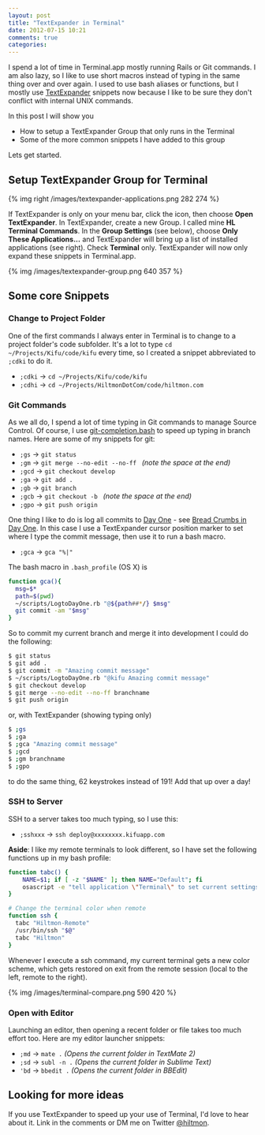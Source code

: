 ```yaml
---
layout: post
title: "TextExpander in Terminal"
date: 2012-07-15 10:21
comments: true
categories: 
---
```


I spend a lot of time in Terminal.app mostly running Rails or Git commands. I am also lazy, so I like to use short macros instead of typing in the same thing over and over again. I used to use bash aliases or functions, but I mostly use [TextExpander](http://smilesoftware.com/TextExpander/) snippets now because I like to be sure they don't conflict with internal UNIX commands.

In this post I will show you

* How to setup a TextExpander Group that only runs in the Terminal
* Some of the more common snippets I have added to this group

Lets get started.

## Setup TextExpander Group for Terminal

{% img right /images/textexpander-applications.png 282 274 %}

If TextExpander is only on your menu bar, click the icon, then choose **Open TextExpander**. In TextExpander, create a new Group. I called mine **HL Terminal Commands**. In the **Group Settings** (see below), choose **Only These Applications...** and TextExpander will bring up a list of installed applications (see right). Check **Terminal** only. TextExpander will now only expand these snippets in Terminal.app.

{% img /images/textexpander-group.png 640 357 %}

## Some core Snippets

### Change to Project Folder

One of the first commands I always enter in Terminal is to change to a project folder's code subfolder. It's a lot to type `cd ~/Projects/Kifu/code/kifu` every time, so I created a snippet abbreviated to `;cdki` to do it.

* `;cdki` -> `cd ~/Projects/Kifu/code/kifu`
* `;cdhi` -> `cd ~/Projects/HiltmonDotCom/code/hiltmon.com`

### Git Commands

As we all do, I spend a lot of time typing in Git commands to manage Source Control.  Of course, I use [git-completion.bash](https://github.com/git/git/blob/master/contrib/completion/git-completion.bash) to speed up typing in branch names. Here are some of my snippets for git:

* `;gs` -> `git status`
* `;gm` -> `git merge --no-edit --no-ff ` *(note the space at the end)*
* `;gcd` -> `git checkout develop`
* `;ga` -> `git add .`
* `;gb` -> `git branch`
* `;gcb` -> `git checkout -b ` *(note the space at the end)*
* `;gpo` -> `git push origin`

One thing I like to do is log all commits to [Day One](http://dayoneapp.com) - see [Bread Crumbs in Day One](http://hiltmon.com/blog/2012/01/23/bread-crumbs-in-day-one/). In this case I use a TextExpander cursor position marker to set where I type the commit message, then use it to run a bash macro.

* `;gca` -> `gca "%|"`

The bash macro in `.bash_profile` (OS X) is

``` sh
function gca(){
  msg=$*
  path=$(pwd)
  ~/scripts/LogtoDayOne.rb "@${path##*/} $msg"
  git commit -am "$msg"
}
```

So to commit my current branch and merge it into development I could do the following:

``` sh
$ git status
$ git add .
$ git commit -m "Amazing commit message"
$ ~/scripts/LogtoDayOne.rb "@kifu Amazing commit message"
$ git checkout develop
$ git merge --no-edit --no-ff branchname
$ git push origin
```

or, with TextExpander (showing typing only)

``` sh
$ ;gs
$ ;ga
$ ;gca "Amazing commit message"
$ ;gcd
$ ;gm branchname
$ ;gpo
```

to do the same thing, 62 keystrokes instead of 191! Add that up over a day!

### SSH to Server

SSH to a server takes too much typing, so I use this:

* `;sshxxx` -> `ssh deploy@xxxxxxxx.kifuapp.com`

**Aside**: I like my remote terminals to look different, so I have set the following functions up in my bash profile:

``` sh
function tabc() {
	NAME=$1; if [ -z "$NAME" ]; then NAME="Default"; fi
	osascript -e "tell application \"Terminal\" to set current settings of front window to settings set \"$NAME\""
}

# Change the terminal color when remote
function ssh {
  tabc "Hiltmon-Remote"
  /usr/bin/ssh "$@"
  tabc "Hiltmon"
}
```

Whenever I execute a ssh command, my current terminal gets a new color scheme, which gets restored on exit from the remote session (local to the left, remote to the right).

{% img /images/terminal-compare.png 590 420 %}

### Open with Editor

Launching an editor, then opening a recent folder or file takes too much effort too. Here are my editor launcher snippets:

* `;md` -> `mate .` *(Opens the current folder in TextMate 2)*
* `;sd` -> `subl -n .` *(Opens the current folder in Sublime Text)*
* `'bd` -> `bbedit .` *(Opens the current folder in BBEdit)* 

## Looking for more ideas

If you use TextExpander to speed up your use of Terminal, I'd love to hear about it. Link in the comments or DM me on Twitter [@hiltmon](http://twitter.com/hiltmon).
